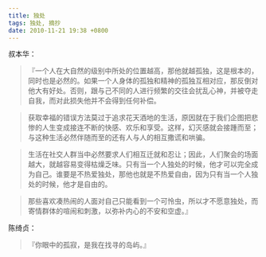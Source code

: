 ```yaml
---
title: 独处
tags: 独处, 摘抄
date: 2010-11-21 19:38 +0800
---
```



叔本华：

> 『一个人在大自然的级别中所处的位置越高，那他就越孤独，这是根本的，同时也是必然的。如果一个人身体的孤独和精神的孤独互相对应，那反倒对他大有好处。否则，跟与己不同的人进行频繁的交往会扰乱心神，并被夺走自我，而对此损失他并不会得到任何补偿。

> 获取幸福的错误方法莫过于追求花天酒地的生活，原因就在于我们企图把悲惨的人生变成接连不断的快感、欢乐和享受。这样，幻灭感就会接踵而至；与这种生活必然伴随而至的还有人与人的相互撒谎和哄骗。

> 生活在社交人群当中必然要求人们相互迁就和忍让；因此，人们聚会的场面越大，就越容易变得枯燥乏味。只有当一个人独处的时候，他才可以完全成为自己。谁要是不热爱独处，那他也就是不热爱自由，因为只有当一个人独处的时候，他才是自由的。

> 那些喜欢凑热闹的人面对自己只能看到一个可怜虫，所以才不愿意独处，而寄情群体的喧闹和刺激，以弥补内心的不安和空虚。』

陈绮贞：

> 『你眼中的孤寂，是我在找寻的岛屿。』

